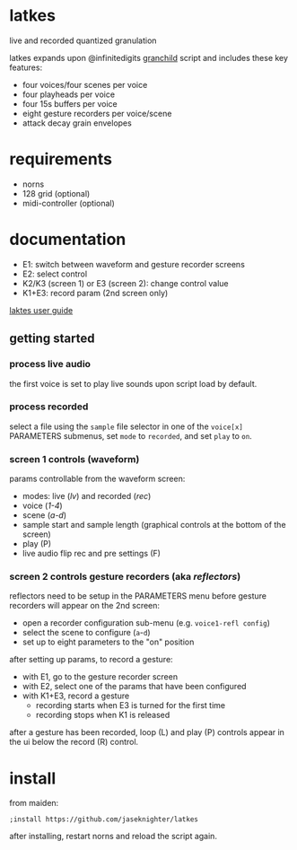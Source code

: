 # latkes
live and recorded quantized granulation

latkes expands upon @infinitedigits [granchild](https://llllllll.co/t/granchild/41894/) script and includes these key features:

* four voices/four scenes per voice
* four playheads per voice
* four 15s buffers per voice
* eight gesture recorders per voice/scene
* attack decay grain envelopes

# requirements
* norns
* 128 grid (optional)
* midi-controller (optional)

# documentation
* E1: switch between waveform and gesture recorder screens
* E2: select control
* K2/K3 (screen 1) or E3 (screen 2): change control value
* K1+E3: record param (2nd screen only)

[laktes user guide](doc/latkes_user_guide_v_0.1.0.pdf)

## getting started

### process live audio
the first voice is set to play live sounds upon script load by default.

### process recorded
select a file using the `sample` file selector in one of the `voice[x]` PARAMETERS submenus, set `mode` to `recorded`, and set `play` to `on`.

### screen 1 controls (waveform)
params controllable from the waveform screen:
* modes: live (*lv*) and recorded (*rec*)
* voice (*1-4*)
* scene (*a-d*)
* sample start and sample length (graphical controls at the bottom of the screen)
* play (P)
* live audio flip rec and pre settings (F)

### screen 2 controls gesture recorders (aka *reflectors*)

reflectors need to be setup in the PARAMETERS menu before gesture recorders will appear on the 2nd screen:
* open a recorder configuration sub-menu (e.g. `voice1-refl config`)
* select the scene to configure (`a`-`d`)
* set up to eight parameters to the "on" position

after setting up params, to record a gesture:

* with E1, go to the gesture recorder screen
* with E2, select one of the params that have been configured
* with K1+E3, record a gesture
  * recording starts when E3 is turned for the first time
  * recording stops when K1 is released

after a gesture has been recorded, loop (L) and play (P) controls appear in the ui below the record (R) control. 

# install
from maiden:

`;install https://github.com/jaseknighter/latkes`

after installing, restart norns and reload the script again. 
